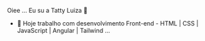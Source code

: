 Oiee ... Eu su a Tatty Luiza 👋


- 🔭 Hoje trabalho com desenvolvimento Front-end - HTML | CSS | JavaScript | Angular | Tailwind ...


